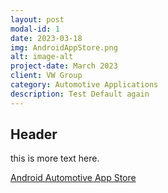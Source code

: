 ```yaml
---
layout: post
modal-id: 1
date: 2023-03-18
img: AndroidAppStore.png
alt: image-alt
project-date: March 2023
client: VW Group
category: Automotive Applications
description: Test Default again
---
```


## Header

this is more text here.

[Android Automotive App Store](https://cariad.technology/de/en/news/stories/launch-application-store-for-volkswagen-group.html)
